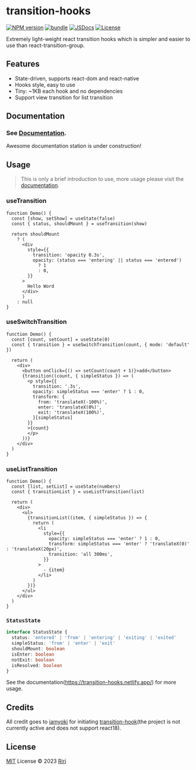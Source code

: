 # transition-hooks

[![NPM version][npm-version-src]][npm-version-href]
[![bundle][bundle-src]][bundle-href]
[![JSDocs][jsdocs-src]][jsdocs-href]
[![License][license-src]][license-href]

Extremely light-weight react transition hooks which is simpler and easier to use than react-transition-group.

## Features

- State-driven, supports react-dom and react-native
- Hooks style, easy to use
- Tiny: ~1KB each hook and no dependencies
- Support view transition for list transition

## Documentation

### See [Documentation](https://transition-hooks.netlify.app/).

Awesome documentation station is under construction!

## Usage

> This is only a brief introduction to use, more usage please visit the [documentation](https://transition-hooks.netlify.app/).

### useTransition

```tsx
function Demo() {
  const [show, setShow] = useState(false)
  const { status, shouldMount } = useTransition(show)

  return shouldMount
    ? (
      <div
        style={{
          transition: 'opacity 0.3s',
          opacity: (status === 'entering' || status === 'entered')
            ? 1
            : 0,
        }}
      >
        Hello Word
      </div>
      )
    : null
}
```

### useSwitchTransition

```tsx
function Demo() {
  const [count, setCount] = useState(0)
  const { transition } = useSwitchTransition(count, { mode: 'default' })

  return (
    <div>
      <button onClick={() => setCount(count + 1)}>add</button>
      {transition((count, { simpleStatus }) => (
        <p style={{
          transition: '.3s',
          opacity: simpleStatus === 'enter' ? 1 : 0,
          transform: {
            from: 'translateX(-100%)',
            enter: 'translateX(0%)',
            exit: 'translateX(100%)',
          }[simpleStatus]
        }}
        >{count}
        </p>
      ))}
    </div>
  )
}
```

### useListTransition

```tsx
function Demo() {
  const [list, setList] = useState(numbers)
  const { transitionList } = useListTransition(list)

  return (
    <div>
      <ul>
        {transitionList((item, { simpleStatus }) => {
          return (
            <li
              style={{
                opacity: simpleStatus === 'enter' ? 1 : 0,
                transform: simpleStatus === 'enter' ? 'translateX(0)' : 'translateX(20px)',
                transition: 'all 300ms',
              }}
            >
              - {item}
            </li>
          )
        })}
      </ul>
    </div>
  )
}
```

### `StatusState`

```ts
interface StatusState {
  status: 'entered' | 'from' | 'entering' | 'exiting' | 'exited'
  simpleStatus: 'from' | 'enter' | 'exit'
  shouldMount: boolean
  isEnter: boolean
  notExit: boolean
  isResolved: boolean
}
```

See the documentation(https://transition-hooks.netlify.app/) for more usage.

## Credits

All credit goes to [iamyoki](https://github.com/iamyoki) for initiating [transition-hook](https://github.com/iamyoki/transition-hook)(the project is not currently active and does not support react18).

## License

[MIT](./LICENSE) License © 2023 [Riri](https://github.com/Daydreamer-riri)

[npm-version-src]: https://img.shields.io/npm/v/transition-hooks?style=flat&colorA=080f12&colorB=1fa669
[npm-version-href]: https://www.npmjs.com/package/transition-hooks
[bundle-src]: https://img.shields.io/bundlephobia/minzip/transition-hooks?style=flat&colorA=080f12&colorB=1fa669&label=minzip
[bundle-href]: https://bundlephobia.com/result?p=transition-hooks
[license-src]: https://img.shields.io/github/license/daydreamer-riri/transition-hooks.svg?style=flat&colorA=080f12&colorB=1fa669
[license-href]: https://github.com/daydreamer-riri/transition-hooks/blob/main/LICENSE
[jsdocs-src]: https://img.shields.io/badge/jsdocs-reference-080f12?style=flat&colorA=080f12&colorB=1fa669
[jsdocs-href]: https://www.jsdocs.io/package/transition-hooks
